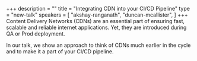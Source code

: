 +++
description = ""
title = "Integrating CDN into your CI/CD Pipeline"
type = "new-talk"
speakers = [
        "akshay-ranganath",
        "duncan-mcallister",
]
+++
Content Delivery Networks (CDNs) are an essential part of ensuring fast, scalable and reliable internet applications. Yet, they are introduced during QA or Prod deployment.

In our talk, we show an approach to think of CDNs much earlier in the cycle and to make it a part of your CI/CD pipeline.